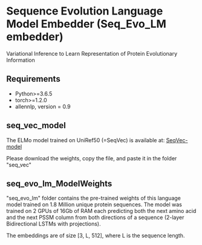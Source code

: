 # Sequence Evolution Language Model Embedder (Seq_Evo_LM embedder)
Variational Inference to Learn Representation of Protein Evolutionary Information

## Requirements

*  Python>=3.6.5
*  torch>=1.2.0
*  allennlp, version = 0.9

## seq_vec_model
The ELMo model trained on UniRef50 (=SeqVec) is available at:
[SeqVec-model](https://rostlab.org/~deepppi/seqvec.zip)

Please download the weights, copy the file, and paste it in the folder "seq_vec"

## seq_evo_lm_ModelWeights
"seq_evo_lm" folder contains the pre-trained weights of this language model trained on 1.8 Million unique protein sequences. The model was trained on 2 GPUs of 16Gb of RAM each predicting both the next amino acid and the next PSSM column from both directions of a sequence (2-layer Bidirectional LSTMs with projections).

The embeddings are of size [3, L, 512], where L is the sequence length.
